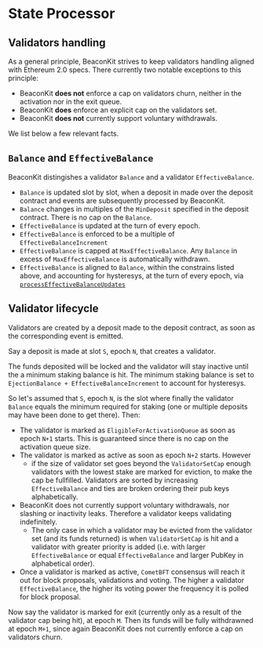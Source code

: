 # State Processor

## Validators handling

As a general principle, BeaconKit strives to keep validators handling aligned with Ethereum 2.0 specs. There currently two notable exceptions to this principle:

- BeaconKit **does not** enforce a cap on validators churn, neither in the activation nor in the exit queue.
- BeaconKit **does** enforce an explicit cap on the validators set.
- BeaconKit **does not** currently support voluntary withdrawals.

We list below a few relevant facts.

## `Balance` and `EffectiveBalance`

BeaconKit distingishes a validator `Balance` and a validator `EffectiveBalance`.

- `Balance` is updated slot by slot, when a deposit in made over the deposit contract and events are subsequently processed by BeaconKit.
- `Balance` changes in multiples of the `MinDeposit` specified in the deposit contract. There is no cap on the `Balance`.
- `EffectiveBalance` is updated at the turn of every epoch.
- `EffectiveBalance` is enforced to be a multiple of `EffectiveBalanceIncrement`
- `EffectiveBalance` is capped at `MaxEffectiveBalance`. Any `Balance` in excess of `MaxEffectiveBalance` is automatically withdrawn.
- `EffectiveBalance` is aligned to `Balance`, within the constrains listed above, and accounting for hysteresys, at the turn of every epoch, via [`processEffectiveBalanceUpdates`](./state_processor.go#L491)

## Validator lifecycle

Validators are created by a deposit made to the deposit contract, as soon as the corresponding event is emitted.

Say a deposit is made at slot `S`, epoch `N`, that creates a validator.

The funds deposited will be locked and the validator will stay inactive until the a minimum staking balance is hit. The minimum staking balance is set to `EjectionBalance + EffectiveBalanceIncrement` to account for hysteresys.

So let's assumed that `S`, epoch `N`, is the slot where finally the validator `Balance` equals the minimum required for staking (one or multiple deposits may have been done to get there). Then:

- The validator is marked as `EligibleForActivationQueue` as soon as epoch `N+1` starts. This is guaranteed since there is no cap on the activation queue size.
- The validator is marked as active as soon as epoch `N+2` starts. However
  - if the size of validator set goes beyond the `ValidatorSetCap` enough validators with the lowest stake are marked for eviction, to make the cap be fullfilled. Validators are sorted by increasing `EffectiveBalance` and ties are broken ordering their pub keys alphabetically.
- BeaconKit does not currently support voluntary withdrawals, nor slashing or inactivity leaks. Therefore a validator keeps validating indefinitely.
  - The only case in which a validator may be evicted from the validator set (and its funds returned) is when `ValidatorSetCap` is hit and a validator with greater priority is added (i.e. with larger `EffectiveBalance` or equal `EffectiveBalance` and larger PubKey in alphabetical order).
- Once a validator is marked as active, `CometBFT` consensus will reach it out for block proposals, validations and voting. The higher a validator `EffectiveBalance`, the higher its voting power the frequency it is polled for block proposal.

Now say the validator is marked for exit (currently only as a result of the validator cap being hit), at epoch `M`. Then its funds will be fully withdrawned at epoch `M+1`, since again BeaconKit does not currently enforce a cap on validators churn.

